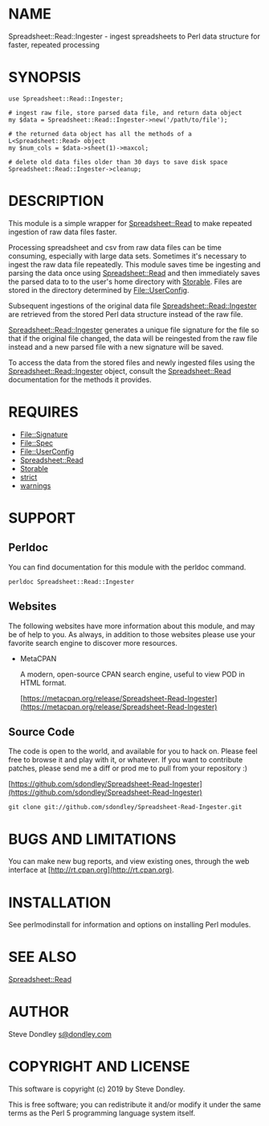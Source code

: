 # NAME

Spreadsheet::Read::Ingester - ingest spreadsheets to Perl data structure for faster, repeated processing

# SYNOPSIS

    use Spreadsheet::Read::Ingester;

    # ingest raw file, store parsed data file, and return data object
    my $data = Spreadsheet::Read::Ingester->new('/path/to/file');

    # the returned data object has all the methods of a L<Spreadsheet::Read> object
    my $num_cols = $data->sheet(1)->maxcol;

    # delete old data files older than 30 days to save disk space
    Spreadsheet::Read::Ingester->cleanup;

# DESCRIPTION

This module is a simple wrapper for [Spreadsheet::Read](https://metacpan.org/pod/Spreadsheet::Read) to make repeated
ingestion of raw data files faster.

Processing spreadsheet and csv from raw data files can be time consuming,
especially with large data sets. Sometimes it's necessary to ingest the raw data
file repeatedly. This module saves time be ingesting and parsing the data once
using [Spreadsheet::Read](https://metacpan.org/pod/Spreadsheet::Read) and then immediately saves the parsed data to
to the user's home directory with [Storable](https://metacpan.org/pod/Storable). Files are stored in the directory
determined by [File::UserConfig](https://metacpan.org/pod/File::UserConfig).

Subsequent ingestions of the original data file [Spreadsheet::Read::Ingester](https://metacpan.org/pod/Spreadsheet::Read::Ingester)
are retrieved from the stored Perl data structure instead of the raw file.

[Spreadsheet::Read::Ingester](https://metacpan.org/pod/Spreadsheet::Read::Ingester) generates a unique file signature for the file so
that if the original file changed, the data will be reingested from the raw file
instead and a new parsed file with a new signature will be saved.

To access the data from the stored files and newly ingested files using the
[Spreadsheet::Read::Ingester](https://metacpan.org/pod/Spreadsheet::Read::Ingester) object, consult the [Spreadsheet::Read](https://metacpan.org/pod/Spreadsheet::Read)
documentation for the methods it provides.

# REQUIRES

- [File::Signature](https://metacpan.org/pod/File::Signature)
- [File::Spec](https://metacpan.org/pod/File::Spec)
- [File::UserConfig](https://metacpan.org/pod/File::UserConfig)
- [Spreadsheet::Read](https://metacpan.org/pod/Spreadsheet::Read)
- [Storable](https://metacpan.org/pod/Storable)
- [strict](https://metacpan.org/pod/strict)
- [warnings](https://metacpan.org/pod/warnings)

# SUPPORT

## Perldoc

You can find documentation for this module with the perldoc command.

    perldoc Spreadsheet::Read::Ingester

## Websites

The following websites have more information about this module, and may be of help to you. As always,
in addition to those websites please use your favorite search engine to discover more resources.

- MetaCPAN

    A modern, open-source CPAN search engine, useful to view POD in HTML format.

    [https://metacpan.org/release/Spreadsheet-Read-Ingester](https://metacpan.org/release/Spreadsheet-Read-Ingester)

## Source Code

The code is open to the world, and available for you to hack on. Please feel free to browse it and play
with it, or whatever. If you want to contribute patches, please send me a diff or prod me to pull
from your repository :)

[https://github.com/sdondley/Spreadsheet-Read-Ingester](https://github.com/sdondley/Spreadsheet-Read-Ingester)

    git clone git://github.com/sdondley/Spreadsheet-Read-Ingester.git

# BUGS AND LIMITATIONS

You can make new bug reports, and view existing ones, through the
web interface at [http://rt.cpan.org](http://rt.cpan.org).

# INSTALLATION

See perlmodinstall for information and options on installing Perl modules.

# SEE ALSO

[Spreadsheet::Read](https://metacpan.org/pod/Spreadsheet::Read)

# AUTHOR

Steve Dondley <s@dondley.com>

# COPYRIGHT AND LICENSE

This software is copyright (c) 2019 by Steve Dondley.

This is free software; you can redistribute it and/or modify it under
the same terms as the Perl 5 programming language system itself.
